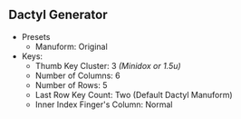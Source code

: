 ## Dactyl Generator

- Presets
    - Manuform: Original
- Keys:
    - Thumb Key Cluster: 3 *(Minidox or 1.5u)*
    - Number of Columns: 6
    - Number of Rows: 5
    - Last Row Key Count: Two (Default Dactyl Manuform)
    - Inner Index Finger's Column: Normal
